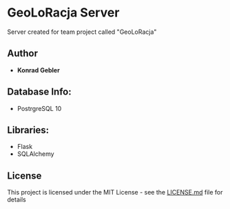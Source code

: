 # GeoLoRacja Server

Server created for team project called "GeoLoRacja"

## Author

- **Konrad Gebler**

## Database Info:

- PostrgreSQL 10

## Libraries:

- Flask
- SQLAlchemy

## License

This project is licensed under the MIT License - see the [LICENSE.md](LICENSE.md) file for details
